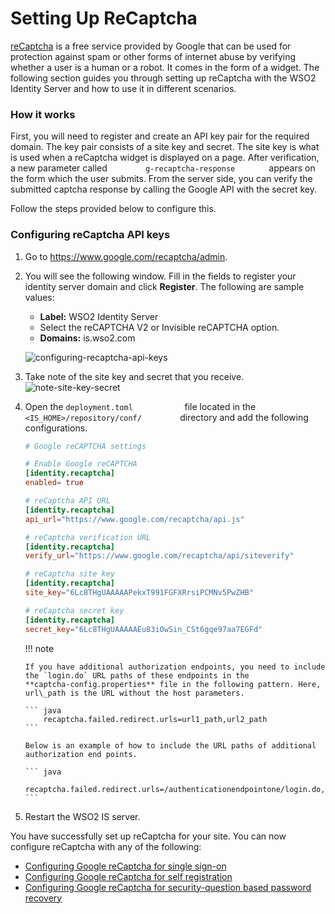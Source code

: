 # Setting Up ReCaptcha

[reCaptcha](https://developers.google.com/recaptcha/) is a free service
provided by Google that can be used for protection against spam or other
forms of internet abuse by verifying whether a user is a human or a
robot. It comes in the form of a widget. The following section guides
you through setting up reCaptcha with the WSO2 Identity Server and how
to use it in different scenarios.

### How it works

First, you will need to register and create an API key pair for the
required domain. The key pair consists of a site key and secret. The
site key is what is used when a reCaptcha widget is displayed on a page.
After verification, a new parameter called
`         g-recaptcha-response        ` appears on the form which the
user submits. From the server side, you can verify the submitted captcha
response by calling the Google API with the secret key.

Follow the steps provided below to configure this.

### Configuring reCaptcha API keys

1.  Go to <https://www.google.com/recaptcha/admin>.

2.  You will see the following window. Fill in the fields to register
    your identity server domain and click **Register**. The following
    are sample values:
    -   **Label:** WSO2 Identity Server
    -   Select the reCAPTCHA V2 or Invisible reCAPTCHA option.
    -   **Domains:** is.wso2.com  

    ![configuring-recaptcha-api-keys](../../assets/img/using-wso2-identity-server/configuring-recaptcha-api-keys.png) 
3.  Take note of the site key and secret that you receive.
    ![note-site-key-secret](../../assets/img/using-wso2-identity-server/note-site-key-secret.png) 
4.  Open the `deployment.toml           ` file located in the `            <IS_HOME>/repository/conf/         `
    directory and add the following configurations.

    ``` toml 
    # Google reCAPTCHA settings

    # Enable Google reCAPTCHA
    [identity.recaptcha] 
    enabled= true

    # reCaptcha API URL
    [identity.recaptcha] 
    api_url="https://www.google.com/recaptcha/api.js"

    # reCaptcha verification URL
    [identity.recaptcha] 
    verify_url="https://www.google.com/recaptcha/api/siteverify"

    # reCaptcha site key
    [identity.recaptcha] 
    site_key="6Lc8THgUAAAAAPekxT991FGFXRrsiPCMNv5PwZHB"

    # reCaptcha secret key
    [identity.recaptcha] 
    secret_key="6Lc8THgUAAAAAEu83iOwSin_CSt6gqe97aa7EGFd"
    ```

    !!! note
    
        If you have additional authorization endpoints, you need to include
        the `login.do` URL paths of these endpoints in the
        **captcha-config.properties** file in the following pattern. Here,
        url\_path is the URL without the host parameters.
    
        ``` java
            recaptcha.failed.redirect.urls=url1_path,url2_path
        ```
    
        Below is an example of how to include the URL paths of additional
        authorization end points.
    
        ``` java
            recaptcha.failed.redirect.urls=/authenticationendpointone/login.do,/authenticationendpointtwo/login.do
        ```
    
5.  Restart the WSO2 IS server.

You have successfully set up reCaptcha for your site. You can now
configure reCaptcha with any of the following:

-   [Configuring Google reCaptcha for single
    sign-on](../../learn/configuring-recaptcha-for-single-sign-on)
-   [Configuring Google reCaptcha for self
    registration](../../learn/configuring-recaptcha-for-self-registration)
-   [Configuring Google reCaptcha for security-question based password
    recovery](../../learn/configuring-recaptcha-for-security-question-based-password-recovery)
